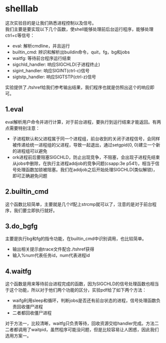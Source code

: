 # shelllab
这次实验目的是让我们熟悉进程控制以及信号。  
我们主要是要实现以下几个函数，使shell能够处理前后台运行程序，能够处理ctrl+c等信号：
* eval: 解析cmdline，并且运行
* builtin_cmd: 辨识和解析出buildin命令，quit，fg，bg和jobs
* waitfg: 等待前台程序运行结束
* sigchld_handler: 响应SIGCHLD(子进程终止)
* sigint_handler: 响应SIGINT(ctrl-c)信号
* sigtstp_handler: 响应SIGTSTP(ctrl-z)信号

实验提供了./tshref给我们参考输出结果，我们程序也就是仿照出这个的响应即可。

## 1.eval
eval解析用户命令并进行计算，对于前台进程，要执行到运行结束才能返回。有两点需要特别注意：
* 子进程默认和父进程属于同一个进程组，前台收到的关闭子进程信号，会同样被传递给统一进程组的父进程，导致一起退出，通过setgpid(0, 0)建立一个新的进程组可以避免
* ork进程前后要阻塞SIGCHLD，防止出现竞争，不阻塞，会出现子进程先结束从jobs中删除，在执行主进程addjob的竞争问题(csapp:3e p541)，相当于信号处理函数加锁被阻塞。我们在addjob之后开始处理SIGCHLD(类似解锁)，即可正确避免问题

## 2.builtin_cmd
这个函数比较简单，主要就是几个if配上strcmp就可以了，注意的是对于前台程序，我们要立即执行就好。

## 3.do_bgfg
主要是执行bg和fg的指令功能，在builtin_cmd中识别调用，也比较简单。
* 输出相关提示由trace文件配合./tshref获得
* 输入%num代表任务id，num代表进程id

## 4.waitfg
这个函数是用来等待前台进程完成的函数，因为SIGCHLD的信号处理函数也相当于这个功能，所以对于他们两个功能的区分，实验pdf给了如下两个方法：
* waifg利用sleep和循环，判断jobs是否还有前台状态的进程，信号处理函数负责回收僵尸进程
* 二者都回收僵尸进程

对于方法一，比较清晰，waitfg只负责等待，回收资源交给handler完成。方法二二者都调用了waitpid，虽然程序可能没问题，但是比较容易让人困惑，因此我们选用方案一。